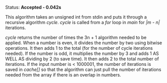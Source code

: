 Status: **Accepted - 0.042s**

This algorithm takes an unsigned int from stdin and puts it through a recursive algorithm *cycle*. *cycle* is called from a *for* loop in *main* for *|m - n|* iterations.

*cycle* returns the number of times the 3n + 1 algorithm needed to be applied. When a number is even, it divides the number by two using bitwise operations. It then adds 1 to the total (for the number of cycle iterations needed). If the number is odd, it multiplies the number by 3 and adds 1 AS WELL AS dividing by 2 (to save time). It then adds 2 to the total number of iterations. If the input number is < 1000001, the number of iterations is saved in *cache[]* so that the algorithm can just pull the number of iterations needed from the array if there is an overlap in numbers.
